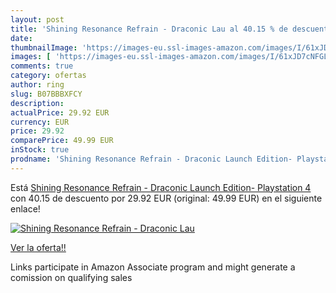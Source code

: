```yaml
---
layout: post
title: 'Shining Resonance Refrain - Draconic Lau al 40.15 % de descuento'
date: 
thumbnailImage: 'https://images-eu.ssl-images-amazon.com/images/I/61xJD7cNFGL._SL200_.jpg'
images: [ 'https://images-eu.ssl-images-amazon.com/images/I/61xJD7cNFGL._SL200_.jpg' ]
comments: true
category: ofertas
author: ring
slug: B07BBBXFCY
description:
actualPrice: 29.92 EUR
currency: EUR
price: 29.92
comparePrice: 49.99 EUR
inStock: true
prodname: 'Shining Resonance Refrain - Draconic Launch Edition- Playstation 4'
---
```


Está [Shining Resonance Refrain - Draconic Launch Edition- Playstation 4](https://www.amazon.es/dp/B07BBBXFCY/?tag=tolees-21) con 40.15 de descuento por 29.92 EUR (original: 49.99 EUR) en el siguiente enlace!

[![Shining Resonance Refrain - Draconic Lau](https://images-eu.ssl-images-amazon.com/images/I/61xJD7cNFGL._SL200_.jpg)](https://www.amazon.es/dp/B07BBBXFCY/?tag=tolees-21)

[Ver la oferta!!](https://www.amazon.es/dp/B07BBBXFCY/?tag=tolees-21)

Links participate in Amazon Associate program and might generate a comission on qualifying sales


